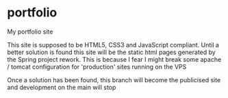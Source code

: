 portfolio
=========

My portfolio site

This site is supposed to be HTML5, CSS3 and JavaScript compliant.
Until a better solution is found this site will be the static html pages generated by the Spring project rework.
This is because I fear I might break some apache / tomcat configuration for 'production' sites running on the VPS

Once a solution has been found, this branch will become the publicised site and development on the main will stop
